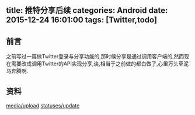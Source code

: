 title: 推特分享后续
categories: Android
date: 2015-12-24 16:01:00
tags: [Twitter,todo]
---


## 前言

之前写过一篇做Twitter登录与分享功能的,那时候分享是通过调用客户端的,然而现在需要改成调用Twitter的API实现分享,诶,相当于之前做的都白做了,心里万头草泥马奔腾啊.
<!-- more -->


## 资料
[media/upload](https://dev.twitter.com/rest/reference/post/media/upload)
[statuses/update](https://dev.twitter.com/rest/reference/post/statuses/update)
